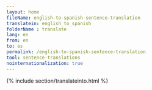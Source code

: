 ```yaml
---
layout: home
fileName: english-to-spanish-sentence-translation
translatein: english_to_spanish
folderName : translate
lang: en
from: en
to: es
permalink: /english-to-spanish-sentence-translation
tool: sentence-translations
nointernationalization: true
---
```

{% include section/translateinto.html %}
